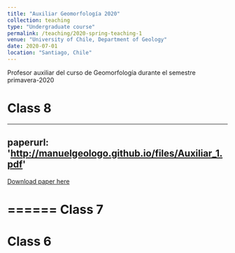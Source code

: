 ```yaml
---
title: "Auxiliar Geomorfología 2020"
collection: teaching
type: "Undergraduate course"
permalink: /teaching/2020-spring-teaching-1
venue: "University of Chile, Department of Geology"
date: 2020-07-01
location: "Santiago, Chile"
---
```


Profesor auxiliar del curso de Geomorfología durante el semestre primavera-2020

Class 8
======
---
paperurl: 'http://manuelgeologo.github.io/files/Auxiliar_1.pdf'
--- 
[Download paper here](http://manuelgeologo.github.io/files/Auxiliar_1.pdf)

======
Class 7
======

Class 6
======